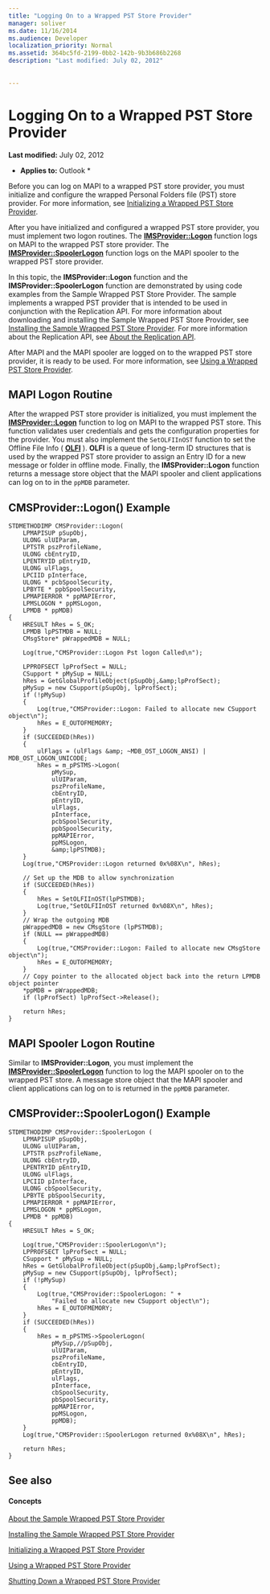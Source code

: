 ```yaml
---
title: "Logging On to a Wrapped PST Store Provider"
manager: soliver
ms.date: 11/16/2014
ms.audience: Developer
localization_priority: Normal
ms.assetid: 364bc5fd-2199-0bb2-142b-9b3b686b2268
description: "Last modified: July 02, 2012"
 
 
---
```


# Logging On to a Wrapped PST Store Provider

 **Last modified:** July 02, 2012 
  
 * **Applies to:** Outlook * 
  
Before you can log on MAPI to a wrapped PST store provider, you must initialize and configure the wrapped Personal Folders file (PST) store provider. For more information, see [Initializing a Wrapped PST Store Provider](initializing-a-wrapped-pst-store-provider.md).
  
After you have initialized and configured a wrapped PST store provider, you must implement two logon routines. The **[IMSProvider::Logon](imsprovider-logon.md)** function logs on MAPI to the wrapped PST store provider. The **[IMSProvider::SpoolerLogon](imsprovider-spoolerlogon.md)** function logs on the MAPI spooler to the wrapped PST store provider. 
  
In this topic, the **IMSProvider::Logon** function and the **IMSProvider::SpoolerLogon** function are demonstrated by using code examples from the Sample Wrapped PST Store Provider. The sample implements a wrapped PST provider that is intended to be used in conjunction with the Replication API. For more information about downloading and installing the Sample Wrapped PST Store Provider, see [Installing the Sample Wrapped PST Store Provider](installing-the-sample-wrapped-pst-store-provider.md). For more information about the Replication API, see [About the Replication API](about-the-replication-api.md).
  
After MAPI and the MAPI spooler are logged on to the wrapped PST store provider, it is ready to be used. For more information, see [Using a Wrapped PST Store Provider](using-a-wrapped-pst-store-provider.md).
  
## MAPI Logon Routine

After the wrapped PST store provider is initialized, you must implement the **[IMSProvider::Logon](imsprovider-logon.md)** function to log on MAPI to the wrapped PST store. This function validates user credentials and gets the configuration properties for the provider. You must also implement the  `SetOLFIInOST` function to set the Offline File Info ( **[OLFI](olfi.md)** ). **OLFI** is a queue of long-term ID structures that is used by the wrapped PST store provider to assign an Entry ID for a new message or folder in offline mode. Finally, the **IMSProvider::Logon** function returns a message store object that the MAPI spooler and client applications can log on to in the  `ppMDB` parameter. 
  
## CMSProvider::Logon() Example

```
STDMETHODIMP CMSProvider::Logon( 
    LPMAPISUP pSupObj, 
    ULONG ulUIParam, 
    LPTSTR pszProfileName, 
    ULONG cbEntryID, 
    LPENTRYID pEntryID, 
    ULONG ulFlags, 
    LPCIID pInterface, 
    ULONG * pcbSpoolSecurity, 
    LPBYTE * ppbSpoolSecurity, 
    LPMAPIERROR * ppMAPIError, 
    LPMSLOGON * ppMSLogon, 
    LPMDB * ppMDB) 
{ 
    HRESULT hRes = S_OK; 
    LPMDB lpPSTMDB = NULL; 
    CMsgStore* pWrappedMDB = NULL; 
 
    Log(true,"CMSProvider::Logon Pst logon Called\n"); 
 
    LPPROFSECT lpProfSect = NULL; 
    CSupport * pMySup = NULL; 
    hRes = GetGlobalProfileObject(pSupObj,&amp;lpProfSect); 
    pMySup = new CSupport(pSupObj, lpProfSect); 
    if (!pMySup) 
    { 
        Log(true,"CMSProvider::Logon: Failed to allocate new CSupport object\n"); 
        hRes = E_OUTOFMEMORY; 
    } 
    if (SUCCEEDED(hRes)) 
    { 
        ulFlags = (ulFlags &amp; ~MDB_OST_LOGON_ANSI) | MDB_OST_LOGON_UNICODE; 
        hRes = m_pPSTMS->Logon( 
            pMySup, 
            ulUIParam,  
            pszProfileName,  
            cbEntryID, 
            pEntryID,  
            ulFlags,  
            pInterface,  
            pcbSpoolSecurity, 
            ppbSpoolSecurity,  
            ppMAPIError,  
            ppMSLogon,  
            &amp;lpPSTMDB); 
    } 
    Log(true,"CMSProvider::Logon returned 0x%08X\n", hRes); 
 
    // Set up the MDB to allow synchronization 
    if (SUCCEEDED(hRes)) 
    { 
        hRes = SetOLFIInOST(lpPSTMDB); 
        Log(true,"SetOLFIInOST returned 0x%08X\n", hRes); 
    } 
    // Wrap the outgoing MDB 
    pWrappedMDB = new CMsgStore (lpPSTMDB); 
    if (NULL == pWrappedMDB) 
    { 
        Log(true,"CMSProvider::Logon: Failed to allocate new CMsgStore object\n"); 
        hRes = E_OUTOFMEMORY; 
    } 
    // Copy pointer to the allocated object back into the return LPMDB object pointer 
    *ppMDB = pWrappedMDB; 
    if (lpProfSect) lpProfSect->Release(); 
 
    return hRes; 
}
```

## MAPI Spooler Logon Routine

Similar to **IMSProvider::Logon**, you must implement the **[IMSProvider::SpoolerLogon](imsprovider-spoolerlogon.md)** function to log the MAPI spooler on to the wrapped PST store. A message store object that the MAPI spooler and client applications can log on to is returned in the  `ppMDB` parameter. 
  
## CMSProvider::SpoolerLogon() Example

```
STDMETHODIMP CMSProvider::SpoolerLogon ( 
    LPMAPISUP pSupObj, 
    ULONG ulUIParam, 
    LPTSTR pszProfileName, 
    ULONG cbEntryID, 
    LPENTRYID pEntryID, 
    ULONG ulFlags, 
    LPCIID pInterface, 
    ULONG cbSpoolSecurity, 
    LPBYTE pbSpoolSecurity, 
    LPMAPIERROR * ppMAPIError, 
    LPMSLOGON * ppMSLogon, 
    LPMDB * ppMDB) 
{ 
    HRESULT hRes = S_OK; 
     
    Log(true,"CMSProvider::SpoolerLogon\n"); 
    LPPROFSECT lpProfSect = NULL; 
    CSupport * pMySup = NULL; 
    hRes = GetGlobalProfileObject(pSupObj,&amp;lpProfSect); 
    pMySup = new CSupport(pSupObj, lpProfSect); 
    if (!pMySup) 
    { 
        Log(true,"CMSProvider::SpoolerLogon: " + 
            "Failed to allocate new CSupport object\n"); 
        hRes = E_OUTOFMEMORY; 
    } 
    if (SUCCEEDED(hRes)) 
    { 
        hRes = m_pPSTMS->SpoolerLogon(  
            pMySup,//pSupObj, 
            ulUIParam, 
            pszProfileName, 
            cbEntryID, 
            pEntryID, 
            ulFlags, 
            pInterface, 
            cbSpoolSecurity, 
            pbSpoolSecurity, 
            ppMAPIError, 
            ppMSLogon, 
            ppMDB); 
    } 
    Log(true,"CMSProvider::SpoolerLogon returned 0x%08X\n", hRes); 
 
    return hRes; 
}
```

## See also

#### Concepts

[About the Sample Wrapped PST Store Provider](about-the-sample-wrapped-pst-store-provider.md)
  
[Installing the Sample Wrapped PST Store Provider](installing-the-sample-wrapped-pst-store-provider.md)
  
[Initializing a Wrapped PST Store Provider](initializing-a-wrapped-pst-store-provider.md)
  
[Using a Wrapped PST Store Provider](using-a-wrapped-pst-store-provider.md)
  
[Shutting Down a Wrapped PST Store Provider](shutting-down-a-wrapped-pst-store-provider.md)

